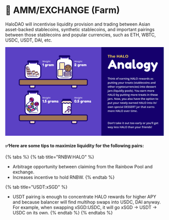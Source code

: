 # 🔁 AMM/EXCHANGE \(Farm\)

HaloDAO will incentivise liquidity provision and trading between Asian asset-backed stablecoins, synthetic stablecoins, and important pairings between those stablecoins and popular currencies, such as ETH, WBTC, USDC, USDT, DAI, etc. 

![](../../.gitbook/assets/artboard-1-2x.png)

#### ✅Here are some tips to maximize liquidity for the following pairs:

{% tabs %}
{% tab title="RNBW:HALO" %}
* Arbitrage opportunity between claiming from the Rainbow Pool and exchange.
* Increases incentive to hold RNBW.
{% endtab %}

{% tab title="USDT:xSGD" %}
* USDT pairing is enough to concentrate HALO rewards for higher APY and because balancer will find multihop swaps into USDC, DAI anyway. For example, when swapping xSGD:USDC, it will go xSGD → USDT → USDC on its own.
{% endtab %}
{% endtabs %}



